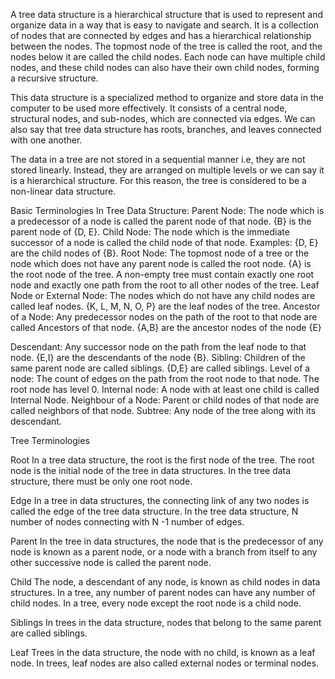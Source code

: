 A tree data structure is a hierarchical structure that is used to represent and organize data in a way that is easy to navigate and search. It is a collection of nodes that are connected by edges and has a hierarchical relationship between the nodes. The topmost node of the tree is called the root, and the nodes below it are called the child nodes. Each node can have multiple child nodes, and these child nodes can also have their own child nodes, forming a recursive structure.

This data structure is a specialized method to organize and store data in the computer to be used more effectively. It consists of a central node, structural nodes, and sub-nodes, which are connected via edges. We can also say that tree data structure has roots, branches, and leaves connected with one another. 

The data in a tree are not stored in a sequential manner i.e, they are not stored linearly. Instead, they are arranged on multiple levels or we can say it is a hierarchical structure. For this reason, the tree is considered to be a non-linear data structure.



Basic Terminologies In Tree Data Structure:
Parent Node: The node which is a predecessor of a node is called the parent node of that node. {B} is the parent node of {D, E}.
Child Node: The node which is the immediate successor of a node is called the child node of that node. Examples: {D, E} are the child nodes of {B}.
Root Node: The topmost node of a tree or the node which does not have any parent node is called the root node. {A} is the root node of the tree. A non-empty tree must contain exactly one root node and exactly one path from the root to all other nodes of the tree.
Leaf Node or External Node: The nodes which do not have any child nodes are called leaf nodes. {K, L, M, N, O, P} are the leaf nodes of the tree.
Ancestor of a Node: Any predecessor nodes on the path of the root to that node are called Ancestors of that node. {A,B} are the ancestor nodes of the node {E}


Descendant: Any successor node on the path from the leaf node to that node. {E,I} are the descendants of the node {B}.
Sibling: Children of the same parent node are called siblings. {D,E} are called siblings.
Level of a node: The count of edges on the path from the root node to that node. The root node has level 0.
Internal node: A node with at least one child is called Internal Node.
Neighbour of a Node: Parent or child nodes of that node are called neighbors of that node.
Subtree: Any node of the tree along with its descendant.

Tree Terminologies

Root
In a tree data structure, the root is the first node of the tree. The root node is the initial node of the tree in data structures.
In the tree data structure, there must be only one root node.

Edge 
In a tree in data structures, the connecting link of any two nodes is called the edge of the tree data structure.
In the tree data structure, N number of nodes connecting with N -1 number of edges.

Parent 
In the tree in data structures, the node that is the predecessor of any node is known as a parent node, or a node with a branch from itself to any other successive node is called the parent node.

Child
The node, a descendant of any node, is known as child nodes in data structures.
In a tree, any number of parent nodes can have any number of child nodes.
In a tree, every node except the root node is a child node.

Siblings
In trees in the data structure, nodes that belong to the same parent are called siblings.

Leaf 
Trees in the data structure, the node with no child, is known as a leaf node.
In trees, leaf nodes are also called external nodes or terminal nodes.
